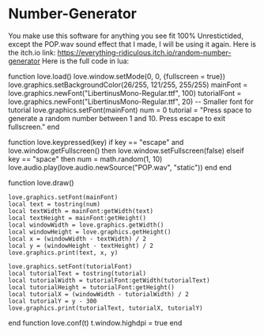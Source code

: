 # Number-Generator
You make use this software for anything you see fit 100% Unrestictided, except the POP.wav sound effect that I made, I will be using it again.
Here is the itch.io link: https://everything-ridiculous.itch.io/random-number-generator
Here is the full code in lua:







function love.load()
    love.window.setMode(0, 0, {fullscreen = true})
    love.graphics.setBackgroundColor(26/255, 121/255, 255/255)
    mainFont = love.graphics.newFont("LibertinusMono-Regular.ttf", 100)
    tutorialFont = love.graphics.newFont("LibertinusMono-Regular.ttf", 20) -- Smaller font for tutorial
    love.graphics.setFont(mainFont)
    num = 0
    tutorial = "Press space to generate a random number between 1 and 10. Press escape to exit fullscreen."
end

function love.keypressed(key)
    if key == "escape" and love.window.getFullscreen() then
        love.window.setFullscreen(false)
    elseif key == "space" then
        num = math.random(1, 10)
        love.audio.play(love.audio.newSource("POP.wav", "static"))
    end
end

function love.draw()

    love.graphics.setFont(mainFont)
    local text = tostring(num)
    local textWidth = mainFont:getWidth(text)
    local textHeight = mainFont:getHeight()
    local windowWidth = love.graphics.getWidth()
    local windowHeight = love.graphics.getHeight()
    local x = (windowWidth - textWidth) / 2
    local y = (windowHeight - textHeight) / 2
    love.graphics.print(text, x, y)

    love.graphics.setFont(tutorialFont)
    local tutorialText = tostring(tutorial)
    local tutorialWidth = tutorialFont:getWidth(tutorialText)
    local tutorialHeight = tutorialFont:getHeight()
    local tutorialX = (windowWidth - tutorialWidth) / 2
    local tutorialY = y - 300
    love.graphics.print(tutorialText, tutorialX, tutorialY)
end
function love.conf(t)
    t.window.highdpi = true
end
